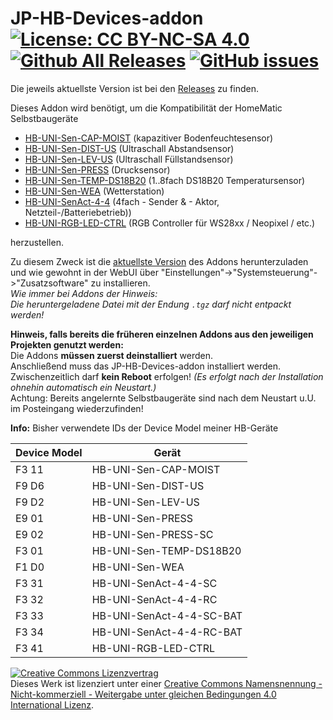 # JP-HB-Devices-addon [![License: CC BY-NC-SA 4.0](https://img.shields.io/badge/License-CC%20BY--NC--SA%204.0-lightgrey.svg)](https://creativecommons.org/licenses/by-nc-sa/4.0/) [![Github All Releases](https://img.shields.io/github/downloads/jp112sdl/JP-HB-Devices-addon/total.svg)](https://github.com/jp112sdl/JP-HB-Devices-addon/releases) [![GitHub issues](https://img.shields.io/github/issues/jp112sdl/JP-HB-Devices-addon.svg)](https://github.com/jp112sdl/JP-HB-Devices-addon/issues)

Die jeweils aktuellste Version ist bei den [Releases](https://github.com/jp112sdl/JP-HB-Devices-addon/releases/latest) zu finden.

Dieses Addon wird benötigt, um die Kompatibilität der HomeMatic Selbstbaugeräte
- [HB-UNI-Sen-CAP-MOIST](https://github.com/jp112sdl/HB-UNI-Sen-CAP-MOIST) (kapazitiver Bodenfeuchtesensor)
- [HB-UNI-Sen-DIST-US](https://github.com/jp112sdl/HB-UNI-Sen-DIST-US) (Ultraschall Abstandsensor)
- [HB-UNI-Sen-LEV-US](https://github.com/jp112sdl/HB-UNI-Sen-LEV-US) (Ultraschall Füllstandsensor)
- [HB-UNI-Sen-PRESS](https://github.com/jp112sdl/HB-UNI-Sen-PRESS) (Drucksensor)
- [HB-UNI-Sen-TEMP-DS18B20](https://github.com/jp112sdl/HB-UNI-Sen-TEMP-DS18B20) (1..8fach DS18B20 Temperatursensor)
- [HB-UNI-Sen-WEA](https://github.com/jp112sdl/HB-UNI-Sen-WEA) (Wetterstation)
- [HB-UNI-SenAct-4-4](https://github.com/jp112sdl/HB-UNI-SenAct-4-4) (4fach - Sender & - Aktor, Netzteil-/Batteriebetrieb))
- [HB-UNI-RGB-LED-CTRL](https://github.com/jp112sdl/HB-UNI-RGB-LED-CTRL) (RGB Controller für WS28xx / Neopixel / etc.)

herzustellen.

Zu diesem Zweck ist die [aktuellste Version](https://github.com/jp112sdl/JP-HB-Devices-addon/releases/latest) des Addons herunterzuladen und wie gewohnt in der WebUI über "Einstellungen"->"Systemsteuerung"->"Zusatzsoftware" zu installieren.
<br>_Wie immer bei Addons der Hinweis:<br>Die heruntergeladene Datei mit der Endung `.tgz` darf nicht entpackt werden!_

**Hinweis, falls bereits die früheren einzelnen Addons aus den jeweiligen Projekten genutzt werden:**<br>
Die Addons **müssen zuerst deinstalliert** werden.<br>
Anschließend muss das JP-HB-Devices-addon installiert werden.<br>
Zwischenzeitlich darf **kein Reboot** erfolgen! _(Es erfolgt nach der Installation ohnehin automatisch ein Neustart.)_<br>
Achtung: Bereits angelernte Selbstbaugeräte sind nach dem Neustart u.U. im Posteingang wiederzufinden!

**Info:** Bisher verwendete IDs der Device Model meiner HB-Geräte

| Device Model | Gerät |
|--------|--------|
|F3 11 | HB-UNI-Sen-CAP-MOIST |
|F9 D6 | HB-UNI-Sen-DIST-US |
|F9 D2 | HB-UNI-Sen-LEV-US |
|E9 01 | HB-UNI-Sen-PRESS |
|E9 02 | HB-UNI-Sen-PRESS-SC |
|F3 01 | HB-UNI-Sen-TEMP-DS18B20 |
|F1 D0 | HB-UNI-Sen-WEA |
|F3 31 | HB-UNI-SenAct-4-4-SC|
|F3 32 | HB-UNI-SenAct-4-4-RC|
|F3 33 | HB-UNI-SenAct-4-4-SC-BAT|
|F3 34 | HB-UNI-SenAct-4-4-RC-BAT|
|F3 41 | HB-UNI-RGB-LED-CTRL |


<a rel="license" href="http://creativecommons.org/licenses/by-nc-sa/4.0/"><img alt="Creative Commons Lizenzvertrag" style="border-width:0" src="https://i.creativecommons.org/l/by-nc-sa/4.0/88x31.png" /></a><br />Dieses Werk ist lizenziert unter einer <a rel="license" href="http://creativecommons.org/licenses/by-nc-sa/4.0/">Creative Commons Namensnennung - Nicht-kommerziell - Weitergabe unter gleichen Bedingungen 4.0 International Lizenz</a>.

